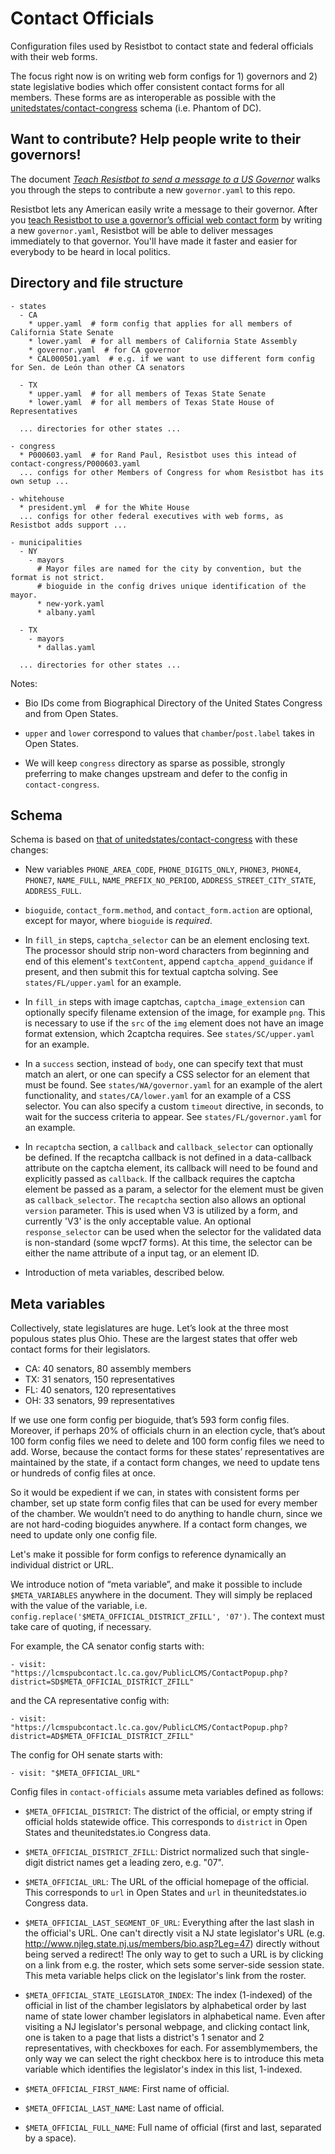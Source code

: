 # Contact Officials

Configuration files used by Resistbot to contact state and federal officials with their web forms.

The focus right now is on writing web form configs for 1) governors and 2) state legislative bodies which offer consistent contact forms for all
members. These forms are as interoperable as possible with the
[unitedstates/contact-congress](https://github.com/unitedstates/contact-congress)
schema (i.e. Phantom of DC).

## Want to contribute? Help people write to their governors!

The document [_Teach Resistbot to send a message to a US Governor_](https://docs.google.com/document/d/1TAXWDPfISgRY_qESNGzfT4tFKFaDF3PPUPLK_vZI4Bs)
walks you through the steps to contribute a new `governor.yaml` to this repo.

Resistbot lets any American easily write a message to their governor. After you
[teach Resistbot to use a governor’s official web contact form](https://docs.google.com/document/d/1TAXWDPfISgRY_qESNGzfT4tFKFaDF3PPUPLK_vZI4Bs)
by writing a new `governor.yaml`, Resistbot will be able to deliver
messages immediately to that governor. You'll have made it faster and
easier for everybody to be heard in local politics.

## Directory and file structure

```
- states
  - CA
    * upper.yaml  # form config that applies for all members of California State Senate
    * lower.yaml  # for all members of California State Assembly
    * governor.yaml  # for CA governor
    * CAL000501.yaml  # e.g. if we want to use different form config for Sen. de León than other CA senators

  - TX
    * upper.yaml  # for all members of Texas State Senate
    * lower.yaml  # for all members of Texas State House of Representatives

  ... directories for other states ...

- congress
  * P000603.yaml  # for Rand Paul, Resistbot uses this intead of contact-congress/P000603.yaml
  ... configs for other Members of Congress for whom Resistbot has its own setup ...

- whitehouse
  * president.yml  # for the White House
  ... configs for other federal executives with web forms, as Resistbot adds support ...

- municipalities
  - NY
    - mayors
      # Mayor files are named for the city by convention, but the format is not strict.
      # bioguide in the config drives unique identification of the mayor.
      * new-york.yaml
      * albany.yaml

  - TX
    - mayors
      * dallas.yaml

  ... directories for other states ...
```

Notes:

- Bio IDs come from Biographical Directory of the United States Congress
  and from Open States.

- `upper` and `lower` correspond to values that `chamber`/`post.label` takes in Open States.

- We will keep `congress` directory as sparse as possible, strongly
  preferring to make changes upstream and defer to the config in `contact-congress`.

## Schema

Schema is based on [that of unitedstates/contact-congress](https://github.com/unitedstates/contact-congress/blob/master/documentation/schema.md) with these changes:

- New variables `PHONE_AREA_CODE`, `PHONE_DIGITS_ONLY`, `PHONE3`, `PHONE4`, `PHONE7`, `NAME_FULL`, `NAME_PREFIX_NO_PERIOD`, `ADDRESS_STREET_CITY_STATE`, `ADDRESS_FULL`.

- `bioguide`, `contact_form.method`, and `contact_form.action` are optional, except for mayor, where `bioguide` is _required_.

- In `fill_in` steps, `captcha_selector` can be an element enclosing text.
  The processor should strip non-word characters from beginning and end of this element's `textContent`,
  append `captcha_append_guidance` if present, and then submit this for textual
  captcha solving. See `states/FL/upper.yaml` for an example.

- In `fill_in` steps with image captchas, `captcha_image_extension` can
  optionally specify filename extension of the image, for example `png`. This
  is necessary to use if the `src` of the `img` element does not have an image
  format extension, which 2captcha requires. See `states/SC/upper.yaml`
  for an example.

- In a `success` section, instead of `body`, one can specify text that must match an alert, or one
  can specify a CSS selector for an element that must be found. See `states/WA/governor.yaml` for
  an example of the alert functionality, and `states/CA/lower.yaml` for an example of a CSS selector. You can also specify a custom `timeout` directive, in seconds, to wait for the success criteria to appear. See `states/FL/governor.yaml` for an example.

- In `recaptcha` section, a `callback` and `callback_selector` can optionally be defined. If the
  recaptcha callback is not defined in a data-callback attribute on the captcha element, its callback will
  need to be found and explicitly passed as `callback`. If the callback requires the captcha
  element be passed as a param, a selector for the element must be given as `callback_selector`. The `recaptcha` section also allows an optional `version` parameter. This is used when V3 is utilized by a form, and currently 'V3' is the only acceptable value. An optional `response_selector` can be used when the selector for the validated data is non-standard (some wpcf7 forms). At this time, the selector can be either the name attribute of a input tag, or an element ID.

- Introduction of meta variables, described below.

## Meta variables

Collectively, state legislatures are huge. Let’s look at the three most populous states plus Ohio. These are the largest states that offer web contact forms for their legislators.

- CA: 40 senators, 80 assembly members
- TX: 31 senators, 150 representatives
- FL: 40 senators, 120 representatives
- OH: 33 senators, 99 representatives

If we use one form config per bioguide, that’s 593 form config files. Moreover, if perhaps 20% of officials churn in an election cycle, that’s about 100 form config files we need to delete and 100 form config files we need to add. Worse, because the contact forms for these states’ representatives are maintained by the state, if a contact form changes, we need to update tens or hundreds of config files at once.

So it would be expedient if we can, in states with consistent forms per chamber, set up state form config files that can be used for every member of the chamber. We wouldn’t need to do anything to handle churn, since we are not hard-coding bioguides anywhere. If a contact form changes, we need to update only one config file.

Let's make it possible for form configs to reference dynamically an individual district or URL.

We introduce notion of “meta variable”, and make it possible to include `$META_VARIABLES` anywhere in the document. They will simply be replaced with the value of the variable, i.e. `config.replace('$META_OFFICIAL_DISTRICT_ZFILL', '07')`. The context must take care of quoting, if necessary.

For example, the CA senator config starts with:

```
- visit: "https://lcmspubcontact.lc.ca.gov/PublicLCMS/ContactPopup.php?district=SD$META_OFFICIAL_DISTRICT_ZFILL"
```

and the CA representative config with:

```
- visit: "https://lcmspubcontact.lc.ca.gov/PublicLCMS/ContactPopup.php?district=AD$META_OFFICIAL_DISTRICT_ZFILL"
```

The config for OH senate starts with:

```
- visit: "$META_OFFICIAL_URL"
```

Config files in `contact-officials` assume meta variables defined as
follows:

- `$META_OFFICIAL_DISTRICT`: The district of the official, or empty
  string if official holds statewide office. This corresponds to
  `district` in Open States and theunitedstates.io Congress data.

- `$META_OFFICIAL_DISTRICT_ZFILL`: District normalized such that
  single-digit district names get a leading zero, e.g. "07".

- `$META_OFFICIAL_URL`: The URL of the official homepage of the
  official. This corresponds to `url` in Open States and `url` in
  theunitedstates.io Congress data.

- `$META_OFFICIAL_LAST_SEGMENT_OF_URL`: Everything after the last slash
  in the official's URL. One can't directly visit a NJ state
  legislator's URL (e.g.
  http://www.njleg.state.nj.us/members/bio.asp?Leg=47) directly without
  being served a redirect! The only way to get to such a URL is by
  clicking on a link from e.g. the roster, which sets some server-side
  session state. This meta variable helps click on the legislator's
  link from the roster.

- `$META_OFFICIAL_STATE_LEGISLATOR_INDEX`: The index (1-indexed) of the
  official in list of the chamber legislators by alphabetical order by
  last name of state lower chamber legislators in alphabetical name.
  Even after visiting a NJ legislator's personal webpage, and clicking
  contact link, one is taken to a page that lists a district's 1 senator
  and 2 representatives, with checkboxes for each. For assemblymembers,
  the only way we can select the right checkbox here is to introduce
  this meta variable which identifies the legislator's index in this list,
  1-indexed.

- `$META_OFFICIAL_FIRST_NAME`: First name of official.

- `$META_OFFICIAL_LAST_NAME`: Last name of official.

- `$META_OFFICIAL_FULL_NAME`: Full name of official (first and
  last, separated by a space).
